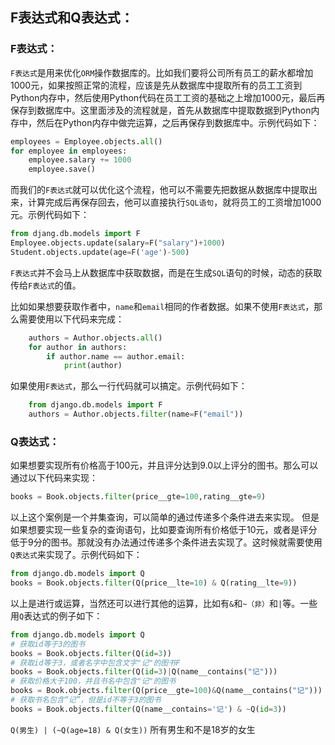 ## F表达式和Q表达式：

### F表达式：

`F表达式`是用来优化`ORM`操作数据库的。比如我们要将公司所有员工的薪水都增加1000元，如果按照正常的流程，应该是先从数据库中提取所有的员工工资到Python内存中，然后使用Python代码在员工工资的基础之上增加1000元，最后再保存到数据库中。这里面涉及的流程就是，首先从数据库中提取数据到Python内存中，然后在Python内存中做完运算，之后再保存到数据库中。示例代码如下：

```python
employees = Employee.objects.all()
for employee in employees:
    employee.salary += 1000
    employee.save()
```

而我们的`F表达式`就可以优化这个流程，他可以不需要先把数据从数据库中提取出来，计算完成后再保存回去，他可以直接执行`SQL语句`，就将员工的工资增加1000元。示例代码如下：

```python
from djang.db.models import F
Employee.objects.update(salary=F("salary")+1000)
Student.objects.update(age=F('age')-500)
```

`F表达式`并不会马上从数据库中获取数据，而是在生成`SQL`语句的时候，动态的获取传给`F表达式`的值。

比如如果想要获取作者中，`name`和`email`相同的作者数据。如果不使用`F表达式`，那么需要使用以下代码来完成：

```python
    authors = Author.objects.all()
    for author in authors:
        if author.name == author.email:
            print(author)
```

如果使用`F表达式`，那么一行代码就可以搞定。示例代码如下：

```python
    from django.db.models import F
    authors = Author.objects.filter(name=F("email"))
```

### Q表达式：

如果想要实现所有价格高于100元，并且评分达到9.0以上评分的图书。那么可以通过以下代码来实现：

```python
books = Book.objects.filter(price__gte=100,rating__gte=9)
```

以上这个案例是一个并集查询，可以简单的通过传递多个条件进去来实现。
但是如果想要实现一些复杂的查询语句，比如要查询所有价格低于10元，或者是评分低于9分的图书。那就没有办法通过传递多个条件进去实现了。这时候就需要使用`Q表达式`来实现了。示例代码如下：

```python
from django.db.models import Q
books = Book.objects.filter(Q(price__lte=10) & Q(rating__lte=9))
```

以上是进行或运算，当然还可以进行其他的运算，比如有`&`和`~（非）`和`|`等。一些用`Q`表达式的例子如下：

```python
from django.db.models import Q
# 获取id等于3的图书
books = Book.objects.filter(Q(id=3))
# 获取id等于3，或者名字中包含文字"记"的图书F
books = Book.objects.filter(Q(id=3)|Q(name__contains("记")))
# 获取价格大于100，并且书名中包含"记"的图书
books = Book.objects.filter(Q(price__gte=100)&Q(name__contains("记")))
# 获取书名包含“记”，但是id不等于3的图书
books = Book.objects.filter(Q(name__contains='记') & ~Q(id=3))
```
`Q(男生) | (~Q(age=18) & Q(女生))`  所有男生和不是18岁的女生